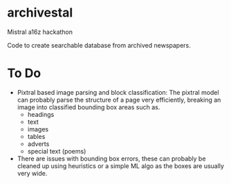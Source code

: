# archivestal
Mistral a16z hackathon

Code to create searchable database from archived newspapers.





# To Do

- Pixtral based image parsing and block classification: The pixtral model can probably parse the structure of a page very efficiently, breaking an image into classified bounding box areas such as.
    - headings
    - text
    - images
    - tables
    - adverts
    - special text (poems)
- There are issues with bounding  box errors, these can probably be cleaned up using heuristics or a simple ML algo as the boxes are usually very wide.